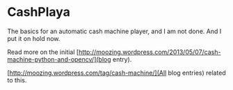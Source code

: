 CashPlaya
=========

The basics for an automatic cash machine player, and I am not done. And I put it on hold now.

Read more on the initial [http://moozing.wordpress.com/2013/05/07/cash-machine-python-and-opencv/](blog entry).

[http://moozing.wordpress.com/tag/cash-machine/](All blog entries) related to this.
